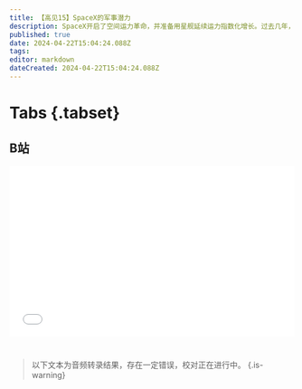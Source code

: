 ```yaml
---
title: 【高见15】SpaceX的军事潜力
description: SpaceX开启了空间运力革命，并准备用星舰延续运力指数化增长。过去几年，星链在俄乌战场上展现了低轨巨型星座的军事潜力，SpaceX也在与美国军方合作开发星盾。随着星舰时代到来，未来的战略平衡也会被打破。中国只有加速发展自己的空间运力革命，用同等的空间开发能力，才能与美国形成战略平衡。
published: true
date: 2024-04-22T15:04:24.088Z
tags: 
editor: markdown
dateCreated: 2024-04-22T15:04:24.088Z
---
```


# Tabs {.tabset}

## B站

<div style="position: relative; padding: 30% 45%;">
<iframe style="position: absolute; width: 100%; height: 100%; left: 0; top: 0;" src="//player.bilibili.com/player.html?&bvid=BV1qp421Q7Qr&page=1&as_wide=1&high_quality=1&danmaku=1&autoplay=0" scrolling="no" border="0" frameborder="no" framespacing="0" allowfullscreen="true"></iframe>
</div>


#

> 以下文本为音频转录结果，存在一定错误，校对正在进行中。
{.is-warning}

